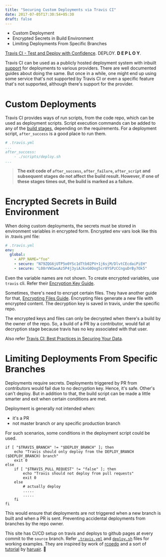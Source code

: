 ```yaml
---
title: "Securing Custom Deployments via Travis CI"
date: 2017-07-05T17:30:54+05:30
draft: false
---
```


* Custom Deployment
* Encrypted Secrets in Build Environment
* Limiting Deployments From Specific Branches

[Travis CI - Test and Deploy with Confidence](https://travis-ci.org/). DEPLOY.
**D E P L O Y**.

Travis CI can be used as a publicly hosted deployment system with inbuilt
[support](https://docs.travis-ci.com/user/deployment/) for deployments to
various providers. There are well documented guides about doing the same. But
once in a while, one might end up using some service that's not supported by Travis CI
or even a specific feature that's not supported, although there's support for
the provider.

# Custom Deployments

Travis CI provides ways of run scripts, from the code repo, which can be used
as deployment scripts. Script execution commands can be added to any of the
[build stages](https://docs.travis-ci.com/user/customizing-the-build/),
depending on the requirements. For a deployment script, `after_success` is a
good place to run them.

```yml
# .travis.yml
...
after_success:
    - ./scripts/deploy.sh
...
```

> **The exit code of `after_success`, `after_failure`, `after_script` and 
subsequent stages do not affect the build result. However, if one of these
stages times out, the build is marked as a failure.**


# Encrypted Secrets in Build Environment

When doing custom deployments, the secrets must be stored in environment
variables in encrypted form. Encrypted env vars look like this in .travis.yml
file:

```yml
# .travis.yml
env:
  global:
    - APP_NAME="foo"
    - secure: "N79ZQG6jUTP5o0YSc1dTtb02PV+1j6sjM/DlvtCEcdaiPiEH"
    - secure: "L08rVW1wuAz5P4j3yiAJkxG0Dog5cr8YSPzCCnguDrBy7Ok5"
```

Even the variable names are not shown. To create encrypted variables, use `travis`
cli. Refer their [Encryption Key Guide](https://docs.travis-ci.com/user/encryption-keys).

Sometimes, there's need to encrypt certain files. They have another guide for
that, [Encrypting Files Guide](https://docs.travis-ci.com/user/encrypting-files/).
Encrypting files generate a new file with encrypted content. The decryption key
is saved in travis, under the specific repo.

The encrypted keys and files can only be decrypted when there's a build by the
owner of the repo. So, a build of a PR by a contributor, would fail at decryption
stage because travis has no key associated with that user.

Also refer [Travis CI: Best Practices in Securing Your Data](https://docs.travis-ci.com/user/best-practices-security/).

# Limiting Deployments From Specific Branches

Deployments require secrets. Deployments triggered by PR from contributors would
fail due to no decryption key. Hence, it's safe. Other's can't deploy. But in
addition to that, the build script can be made a little smarter and exit when
certain conditions are met.

Deployment is generally not intended when:

- it's a PR
- not master branch or any specific production branch

For such scenarios, some conditions in the deployment script could be used.

```
if [ "$TRAVIS_BRANCH" != "$DEPLOY_BRANCH" ]; then
    echo "Travis should only deploy from the DEPLOY_BRANCH ($DEPLOY_BRANCH) branch"
    exit 0
else
    if [ "$TRAVIS_PULL_REQUEST" != "false" ]; then
        echo "Travis should not deploy from pull requests"
        exit 0
    else
        # actually deploy
        .....
        .....
    fi
fi
```

This would ensure that deployments are not triggered when a new branch is built
and when a PR is sent. Preventing accidental deployments from branches by the
repo owner.


This site has CI/CD setup on travis and deploys to github pages at every commit
to the `source` branch. Refer [`.travis.yml`](https://github.com/darkowlzz/darkowlzz.github.io/blob/source/.travis.yml)
and [`deploy.sh`](https://github.com/darkowlzz/darkowlzz.github.io/blob/source/scripts/deploy.sh) 
files for working examples. They are inspired by work of
[rcoedo](https://github.com/rcoedo) and a sort of
[tutorial](https://haruair.github.io/post/setup-hugo-blog-on-github-pages-with-travis-ci/)
by [haruair](https://github.com/haruair). 🦉
